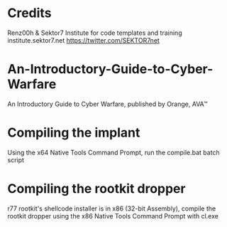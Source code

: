 # Credits
Renz00h & Sektor7 Institute for code templates and training
institute.sektor7.net
https://twitter.com/SEKTOR7net

# An-Introductory-Guide-to-Cyber-Warfare
An Introductory Guide to Cyber Warfare, published by Orange, AVA™

# Compiling the implant
Using the x64 Native Tools Command Prompt, run the compile.bat batch script

# Compiling the rootkit dropper
r77 rootkit's shellcode installer is in x86 (32-bit Assembly), compile the rootkit dropper using the x86 Native Tools Command Prompt with cl.exe

